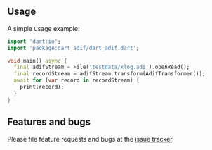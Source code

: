 ## Usage

A simple usage example:

```dart
import 'dart:io';
import 'package:dart_adif/dart_adif.dart';

void main() async {
  final adifStream = File('testdata/xlog.adi').openRead();
  final recordStream = adifStream.transform(AdifTransformer());
  await for (var record in recordStream) {
    print(record);
  }
}
```

## Features and bugs

Please file feature requests and bugs at the [issue tracker][tracker].

[tracker]: https://github.com/adrianboyko/dart_adif/issues

